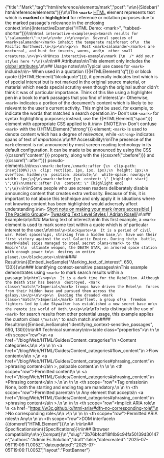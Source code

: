 {"title":"Mark","tag":"html/reference/elements/mark","post":"\n\n{{Sidebar(\"html/reference/elements\")}}\n\nThe **`<mark>`** [HTML](/blog/Web/HTML) element represents text which is **marked** or **highlighted** for reference or notation purposes due to the marked passage's relevance in the enclosing context.\n\n{{InteractiveExample(\"HTML Demo: &lt;mark&gt;\", \"tabbed-shorter\")}}\n\n```html interactive-example\n<p>Search results for \"salamander\":</p>\n\n<hr />\n\n<p>\n  Several species of <mark>salamander</mark> inhabit the temperate rainforest of\n  the Pacific Northwest.\n</p>\n\n<p>\n  Most <mark>salamander</mark>s are nocturnal, and hunt for insects, worms, and\n  other small creatures.\n</p>\n```\n\n```css interactive-example\nmark {\n  /* Add your styles here */\n}\n```\n\n## Attributes\n\nThis element only includes the [global attributes](/blog/Web/HTML/Reference/Global_attributes).\n\n## Usage notes\n\nTypical use cases for `<mark>` include:\n\n- When used in a quotation ({{HTMLElement(\"q\")}}) or block quote ({{HTMLElement(\"blockquote\")}}), it generally indicates text which is of special interest but is not marked in the original source material, or material which needs special scrutiny even though the original author didn't think it was of particular importance. Think of this like using a highlighter pen in a book to mark passages that you find of interest.\n- Otherwise, `<mark>` indicates a portion of the document's content which is likely to be relevant to the user's current activity. This might be used, for example, to indicate the words that matched a search operation.\n- Don't use `<mark>` for syntax highlighting purposes; instead, use the {{HTMLElement(\"span\")}} element with appropriate CSS applied to it.\n\n> [!NOTE]\n> Don't confuse `<mark>` with the {{HTMLElement(\"strong\")}} element; `<mark>` is used to denote content which has a degree of _relevance_, while `<strong>` indicates spans of text of _importance_.\n\n## Accessibility\n\nThe presence of the `mark` element is not announced by most screen reading technology in its default configuration. It can be made to be announced by using the CSS {{cssxref(\"content\")}} property, along with the {{cssxref(\"::before\")}} and {{cssxref(\"::after\")}} pseudo-elements.\n\n```css\nmark::before,\nmark::after {\n  clip-path: inset(100%);\n  clip: rect(1px, 1px, 1px, 1px);\n  height: 1px;\n  overflow: hidden;\n  position: absolute;\n  white-space: nowrap;\n  width: 1px;\n}\n\nmark::before {\n  content: \" [highlight start] \";\n}\n\nmark::after {\n  content: \" [highlight end] \";\n}\n```\n\nSome people who use screen readers deliberately disable announcing content that creates extra verbosity. Because of this, it is important to not abuse this technique and only apply it in situations where not knowing content has been highlighted would adversely affect understanding.\n\n- [Short note on making your mark (more accessible) | The Paciello Group](https://www.tpgi.com/short-note-on-making-your-mark-more-accessible/)\n- [Tweaking Text Level Styles | Adrian Roselli](https://adrianroselli.com/2017/12/tweaking-text-level-styles.html)\n\n## Examples\n\n### Marking text of interest\n\nIn this first example, a `<mark>` element is used to mark some text within a quote which is of particular interest to the user.\n\n```html\n<blockquote>\n  It is a period of civil war. Rebel spaceships, striking from a hidden base,\n  have won their first victory against the evil Galactic Empire. During the\n  battle, <mark>Rebel spies managed to steal secret plans</mark> to the Empire's\n  ultimate weapon, the DEATH STAR, an armored space station with enough power to\n  destroy an entire planet.\n</blockquote>\n```\n\n#### Result\n\n{{EmbedLiveSample(\"Marking_text_of_interest\", 650, 130)}}\n\n### Identifying context-sensitive passages\n\nThis example demonstrates using `<mark>` to mark search results within a passage.\n\n```html\n<p>\n  It is a dark time for the Rebellion. Although the Death Star has been\n  destroyed, <mark class=\"match\">Imperial</mark> troops have driven the Rebel\n  forces from their hidden base and pursued them across the galaxy.\n</p>\n\n<p>\n  Evading the dreaded <mark class=\"match\">Imperial</mark> Starfleet, a group of\n  freedom fighters led by Luke Skywalker has established a new secret base on\n  the remote ice world of Hoth.\n</p>\n```\n\nTo help distinguish the use of `<mark>` for search results from other potential usage, this example applies the custom class `\"match\"` to each match.\n\n#### Result\n\n{{EmbedLiveSample(\"Identifying_context-sensitive_passages\", 650, 130)}}\n\n## Technical summary\n\n<table class=\"properties\">\n  <tbody>\n    <tr>\n      <th scope=\"row\">\n        <a href=\"/blog/Web/HTML/Guides/Content_categories\"\n          >Content categories</a\n        >\n      </th>\n      <td>\n        <a href=\"/blog/Web/HTML/Guides/Content_categories#flow_content\"\n          >Flow content</a\n        >,\n        <a href=\"/blog/Web/HTML/Guides/Content_categories#phrasing_content\"\n          >phrasing content</a\n        >, palpable content.\n      </td>\n    </tr>\n    <tr>\n      <th scope=\"row\">Permitted content</th>\n      <td>\n        <a href=\"/blog/Web/HTML/Guides/Content_categories#phrasing_content\"\n          >Phrasing content</a\n        >.\n      </td>\n    </tr>\n    <tr>\n      <th scope=\"row\">Tag omission</th>\n      <td>None, both the starting and ending tag are mandatory.</td>\n    </tr>\n    <tr>\n      <th scope=\"row\">Permitted parents</th>\n      <td>\n        Any element that accepts\n        <a href=\"/blog/Web/HTML/Guides/Content_categories#phrasing_content\"\n          >phrasing content</a\n        >.\n      </td>\n    </tr>\n    <tr>\n      <th scope=\"row\">Implicit ARIA role</th>\n      <td>\n        <a href=\"https://w3c.github.io/html-aria/#dfn-no-corresponding-role\"\n          >No corresponding role</a\n        >\n      </td>\n    </tr>\n    <tr>\n      <th scope=\"row\">Permitted ARIA roles</th>\n      <td>Any</td>\n    </tr>\n    <tr>\n      <th scope=\"row\">DOM interface</th>\n      <td>{{domxref(\"HTMLElement\")}}</td>\n    </tr>\n  </tbody>\n</table>\n\n## Specifications\n\n{{Specifications}}\n\n## Browser compatibility\n\n{{Compat}}\n","slug":"2b76bfcdf18f4b9c94fa50139d30147e","authors":"Admin Es Solution","draft":false,"datecreated":"2025-07-05T19:06:11.005Z","dateupdated":"2025-07-05T19:06:11.005Z","layout":"PostBanner"}